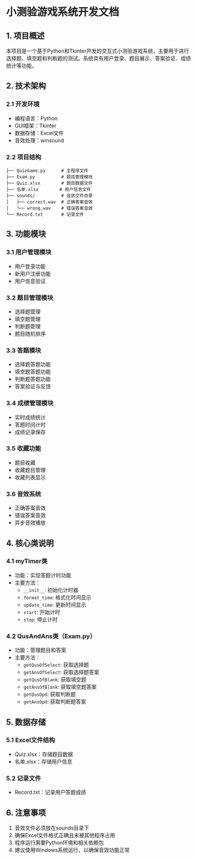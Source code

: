 # 小测验游戏系统开发文档

## 1. 项目概述

本项目是一个基于Python和Tkinter开发的交互式小测验游戏系统，主要用于进行选择题、填空题和判断题的测试。系统具有用户登录、题目展示、答案验证、成绩统计等功能。

## 2. 技术架构

### 2.1 开发环境
- 编程语言：Python
- GUI框架：Tkinter
- 数据存储：Excel文件
- 音效处理：winsound

### 2.2 项目结构
```
├── QuizGame.py      # 主程序文件
├── Exam.py          # 题目管理模块
├── Quiz.xlsx        # 题目数据文件
├── 名单.xlsx        # 用户信息文件
├── sounds/          # 音效文件目录
│   ├── correct.wav  # 正确答案音效
│   └── wrong.wav    # 错误答案音效
└── Record.txt       # 记录文件
```

## 3. 功能模块

### 3.1 用户管理模块
- 用户登录功能
- 新用户注册功能
- 用户信息验证

### 3.2 题目管理模块
- 选择题管理
- 填空题管理
- 判断题管理
- 题目随机排序

### 3.3 答题模块
- 选择题答题功能
- 填空题答题功能
- 判断题答题功能
- 答案验证与反馈

### 3.4 成绩管理模块
- 实时成绩统计
- 答题时间计时
- 成绩记录保存

### 3.5 收藏功能
- 题目收藏
- 收藏题目管理
- 收藏列表显示

### 3.6 音效系统
- 正确答案音效
- 错误答案音效
- 异步音效播放

## 4. 核心类说明

### 4.1 myTimer类
- 功能：实现答题计时功能
- 主要方法：
  - `__init__`: 初始化计时器
  - `format_time`: 格式化时间显示
  - `update_time`: 更新时间显示
  - `start`: 开始计时
  - `stop`: 停止计时

### 4.2 QusAndAns类（Exam.py）
- 功能：管理题目和答案
- 主要方法：
  - `getQusOfSelect`: 获取选择题
  - `getAnsOfSelect`: 获取选择题答案
  - `getQusOfBlank`: 获取填空题
  - `getAnsOfBlank`: 获取填空题答案
  - `getQusOpd`: 获取判断题
  - `getAnsOpd`: 获取判断题答案

## 5. 数据存储

### 5.1 Excel文件结构
- Quiz.xlsx：存储题目数据
- 名单.xlsx：存储用户信息

### 5.2 记录文件
- Record.txt：记录用户答题成绩

## 6. 注意事项

1. 音效文件必须放在sounds目录下
2. 确保Excel文件格式正确且未被其他程序占用
3. 程序运行需要Python环境和相关依赖包
4. 建议使用Windows系统运行，以确保音效功能正常 